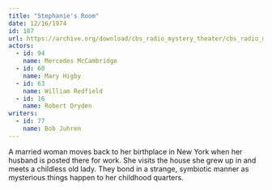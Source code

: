 ```yaml
---
title: "Stephanie's Room"
date: 12/16/1974
id: 187
url: https://archive.org/download/cbs_radio_mystery_theater/cbs_radio_mystery_theater-0151-0200.zip/cbs_radio_mystery_theater-0151-0200%2Fcbsrmt_0187_stephanies_room.mp3
actors:  
  - id: 94
    name: Mercedes McCambridge  
  - id: 60
    name: Mary Higby  
  - id: 63
    name: William Redfield  
  - id: 16
    name: Robert Dryden
writers:  
  - id: 77
    name: Bob Juhren
---
```

A married woman moves back to her birthplace in New York when her husband is posted there for work. She visits the house she grew up in and meets a childless old lady. They bond in a strange, symbiotic manner as mysterious things happen to her childhood quarters.